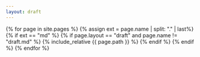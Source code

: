 ```yaml
---
layout: draft
---
```

{% for page in site.pages %}
    {% assign ext = page.name | split: "." | last%}
    {% if ext == "md" %}
        {% if page.layout == "draft" and page.name != "draft.md" %}
{% include_relative {{ page.path }} %}
        {% endif %}
    {% endif %}
{% endfor %}